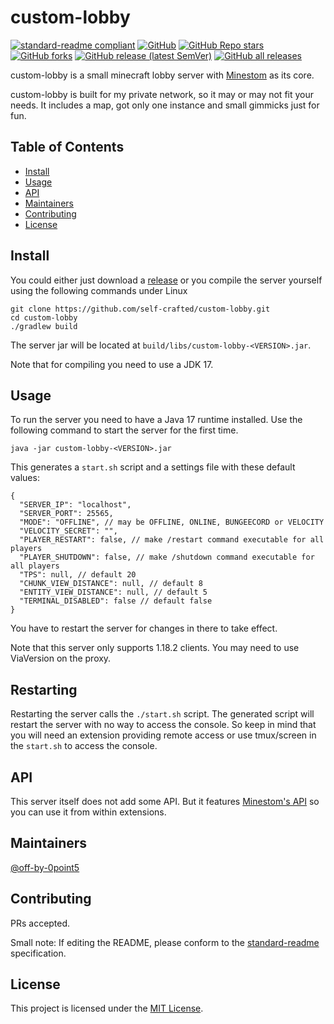 # custom-lobby

[![standard-readme compliant](https://img.shields.io/badge/standard--readme-OK-green.svg?style=flat-square)](https://github.com/RichardLitt/standard-readme)
[![GitHub](https://img.shields.io/github/license/self-crafted/custom-lobby?style=flat-square)](https://github.com/self-crafted/custom-lobby/blob/master/LICENSE)
[![GitHub Repo stars](https://img.shields.io/github/stars/self-crafted/custom-lobby?style=flat-square)](https://github.com/self-crafted/custom-lobby/stargazers)
[![GitHub forks](https://img.shields.io/github/forks/self-crafted/custom-lobby?style=flat-square)](https://github.com/self-crafted/custom-lobby/network/members)
[![GitHub release (latest SemVer)](https://img.shields.io/github/v/release/self-crafted/custom-lobby?style=flat-square)](https://github.com/self-crafted/custom-lobby/releases/latest)
[![GitHub all releases](https://img.shields.io/github/downloads/self-crafted/custom-lobby/total?style=flat-square)](https://github.com/self-crafted/custom-lobby/releases)

custom-lobby is a small minecraft lobby server with [Minestom](https://github.com/Minestom/Minestom) as its core.

custom-lobby is built for my private network, so it may or may not fit your needs.
It includes a map, got only one instance and small gimmicks just for fun.

## Table of Contents

- [Install](#install)
- [Usage](#usage)
- [API](#api)
- [Maintainers](#maintainers)
- [Contributing](#contributing)
- [License](#license)

## Install
You could either just download a [release](https://github.com/self-crafted/custom-lobby/releases) or you compile the server yourself using the following commands under Linux
```shell
git clone https://github.com/self-crafted/custom-lobby.git
cd custom-lobby
./gradlew build
```
The server jar will be located at `build/libs/custom-lobby-<VERSION>.jar`.

Note that for compiling you need to use a JDK 17.

## Usage
To run the server you need to have a Java 17 runtime installed.
Use the following command to start the server for the first time.
```shell
java -jar custom-lobby-<VERSION>.jar
```
This generates a `start.sh` script and a settings file with these default values:
```json5
{
  "SERVER_IP": "localhost",
  "SERVER_PORT": 25565,
  "MODE": "OFFLINE", // may be OFFLINE, ONLINE, BUNGEECORD or VELOCITY
  "VELOCITY_SECRET": "",
  "PLAYER_RESTART": false, // make /restart command executable for all players
  "PLAYER_SHUTDOWN": false, // make /shutdown command executable for all players
  "TPS": null, // default 20
  "CHUNK_VIEW_DISTANCE": null, // default 8
  "ENTITY_VIEW_DISTANCE": null, // default 5
  "TERMINAL_DISABLED": false // default false
}
```
You have to restart the server for changes in there to take effect.

Note that this server only supports 1.18.2 clients.
You may need to use ViaVersion on the proxy.

## Restarting
Restarting the server calls the `./start.sh` script.
The generated script will restart the server with no way to access the console.
So keep in mind that you will need an extension providing remote access or use tmux/screen in the `start.sh` to access the console.


## API
This server itself does not add some API. But it features [Minestom's API](https://github.com/Minestom/Minestom) so you can use it from within extensions.

## Maintainers

[@off-by-0point5](https://github.com/off-by-0point5)

## Contributing

PRs accepted.

Small note: If editing the README, please conform to the [standard-readme](https://github.com/RichardLitt/standard-readme) specification.

## License

This project is licensed under the [MIT License](LICENSE).
